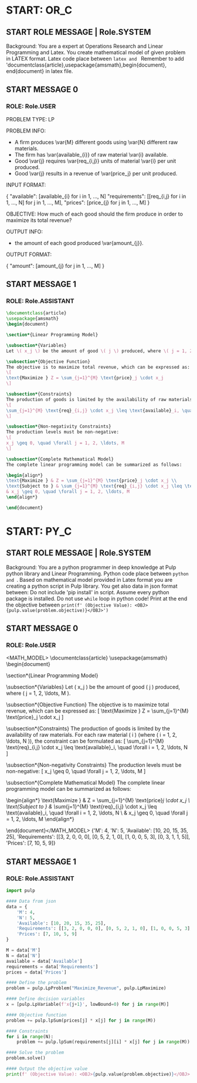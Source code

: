 # START: OR_C 
## START ROLE MESSAGE | Role.SYSTEM 
Background: You are a expert at Operations Research and Linear Programming and Latex. You create mathematical model of given problem in LATEX format. Latex code place between ```latex and ``` Remember to add 'documentclass{article},usepackage{amsmath},begin{document}, end{document} in latex file. 
## START MESSAGE 0 
### ROLE: Role.USER
<DESCRIPTION>
PROBLEM TYPE: LP

PROBLEM INFO:

- A firm produces \var{M} different goods using \var{N} different raw materials.
- The firm has \var{available_{i}} of raw material \var{i} available.
- Good \var{j} requires \var{req_{i,j}} units of material \var{i} per unit produced.
- Good \var{j} results in a revenue of \var{price_j} per unit produced.


INPUT FORMAT: 

{
    "available": [available_{i} for i in 1, ..., N]
    "requirements": [[req_{i,j} for i in 1, ..., N] for j in 1, ..., M],
    "prices": [price_{j} for j in 1, ..., M]
}

OBJECTIVE: How much of each good should the firm produce in order to maximize its total revenue?

OUTPUT INFO:

- the amount of each good produced \var{amount_{j}}.

OUTPUT FORMAT:

{
    "amount": [amount_{j} for j in 1, ..., M]
}

</DESCRIPTION>


## START MESSAGE 1 
### ROLE: Role.ASSISTANT
```latex
\documentclass{article}
\usepackage{amsmath}
\begin{document}

\section*{Linear Programming Model}

\subsection*{Variables}
Let \( x_j \) be the amount of good \( j \) produced, where \( j = 1, 2, \ldots, M \).

\subsection*{Objective Function}
The objective is to maximize total revenue, which can be expressed as:
\[
\text{Maximize } Z = \sum_{j=1}^{M} \text{price}_j \cdot x_j
\]

\subsection*{Constraints}
The production of goods is limited by the availability of raw materials. For each raw material \( i \) (where \( i = 1, 2, \ldots, N \)), the constraint can be formulated as:
\[
\sum_{j=1}^{M} \text{req}_{i,j} \cdot x_j \leq \text{available}_i, \quad \forall i = 1, 2, \ldots, N
\]

\subsection*{Non-negativity Constraints}
The production levels must be non-negative:
\[
x_j \geq 0, \quad \forall j = 1, 2, \ldots, M
\]

\subsection*{Complete Mathematical Model}
The complete linear programming model can be summarized as follows:

\begin{align*}
\text{Maximize } & Z = \sum_{j=1}^{M} \text{price}_j \cdot x_j \\
\text{Subject to } & \sum_{j=1}^{M} \text{req}_{i,j} \cdot x_j \leq \text{available}_i, \quad \forall i = 1, 2, \ldots, N \\
& x_j \geq 0, \quad \forall j = 1, 2, \ldots, M
\end{align*}

\end{document}
```

# START: PY_C 
## START ROLE MESSAGE | Role.SYSTEM 
Background: You are a python programmer in deep knowledge at Pulp python library and Linear Programming. Python code place between ```python and ```. Based on mathematical model provided in Latex format you are creating a python script in Pulp library. You get also data in json format between: <DATA></DATA> Do not include 'pip install' in script. Assume every python package is installed. Do not use `while` loop in python code! Print at the end the objective between <OBJ></OBJ> `print(f' (Objective Value): <OBJ>{pulp.value(problem.objective)}</OBJ>')` 
## START MESSAGE 0 
### ROLE: Role.USER
<MATH_MODEL>
\documentclass{article}
\usepackage{amsmath}
\begin{document}

\section*{Linear Programming Model}

\subsection*{Variables}
Let \( x_j \) be the amount of good \( j \) produced, where \( j = 1, 2, \ldots, M \).

\subsection*{Objective Function}
The objective is to maximize total revenue, which can be expressed as:
\[
\text{Maximize } Z = \sum_{j=1}^{M} \text{price}_j \cdot x_j
\]

\subsection*{Constraints}
The production of goods is limited by the availability of raw materials. For each raw material \( i \) (where \( i = 1, 2, \ldots, N \)), the constraint can be formulated as:
\[
\sum_{j=1}^{M} \text{req}_{i,j} \cdot x_j \leq \text{available}_i, \quad \forall i = 1, 2, \ldots, N
\]

\subsection*{Non-negativity Constraints}
The production levels must be non-negative:
\[
x_j \geq 0, \quad \forall j = 1, 2, \ldots, M
\]

\subsection*{Complete Mathematical Model}
The complete linear programming model can be summarized as follows:

\begin{align*}
\text{Maximize } & Z = \sum_{j=1}^{M} \text{price}_j \cdot x_j \\
\text{Subject to } & \sum_{j=1}^{M} \text{req}_{i,j} \cdot x_j \leq \text{available}_i, \quad \forall i = 1, 2, \ldots, N \\
& x_j \geq 0, \quad \forall j = 1, 2, \ldots, M
\end{align*}

\end{document}</MATH_MODEL>
<DATA>
{'M': 4, 'N': 5, 'Available': [10, 20, 15, 35, 25], 'Requirements': [[3, 2, 0, 0, 0], [0, 5, 2, 1, 0], [1, 0, 0, 5, 3], [0, 3, 1, 1, 5]], 'Prices': [7, 10, 5, 9]}</DATA>


## START MESSAGE 1 
### ROLE: Role.ASSISTANT
```python
import pulp

#### Data from json
data = {
    'M': 4, 
    'N': 5, 
    'Available': [10, 20, 15, 35, 25], 
    'Requirements': [[3, 2, 0, 0, 0], [0, 5, 2, 1, 0], [1, 0, 0, 5, 3], [0, 3, 1, 1, 5]], 
    'Prices': [7, 10, 5, 9]
}

M = data['M']
N = data['N']
available = data['Available']
requirements = data['Requirements']
prices = data['Prices']

#### Define the problem
problem = pulp.LpProblem("Maximize_Revenue", pulp.LpMaximize)

#### Define decision variables
x = [pulp.LpVariable(f'x{j+1}', lowBound=0) for j in range(M)]

#### Objective function
problem += pulp.lpSum(prices[j] * x[j] for j in range(M))

#### Constraints
for i in range(N):
    problem += pulp.lpSum(requirements[j][i] * x[j] for j in range(M)) <= available[i]

#### Solve the problem
problem.solve()

#### Output the objective value
print(f' (Objective Value): <OBJ>{pulp.value(problem.objective)}</OBJ>')
```

